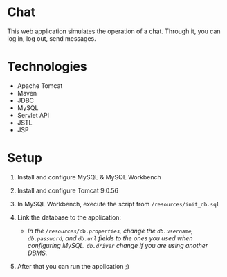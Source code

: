 # Chat

This web application simulates the operation of a chat. 
Through it, you can log in, log out, send messages.

# Technologies

- Apache Tomcat
- Maven
- JDBC
- MySQL
- Servlet API
- JSTL
- JSP

# Setup

1. Install and configure MySQL & MySQL Workbench
2. Install and configure Tomcat 9.0.56
3. In MySQL Workbench, execute the script from `/resources/init_db.sql`
4. Link the database to the application:

    * *In the `/resources/db.properties`, change the `db.username`, `db.password`, and `db.url` fields to the ones you used when configuring MySQL. `db.driver` change if you are using another DBMS.*
   
5. After that you can run the application ;)